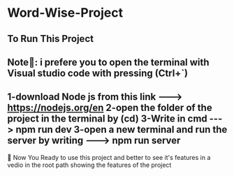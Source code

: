 # Word-Wise-Project
To Run This Project
------------------------
Note👋: i prefere you to open the terminal with Visual studio code with pressing  (Ctrl+`)
-------------------------
1-download Node js from this link ---> https://nodejs.org/en
2-open the folder of the project in the terminal by (cd)
3-Write in cmd ---> npm run dev
3-open a new terminal and run the server by writing ---> npm run server 
---------------------------------------------------------------------------------------------------
👋 Now You Ready to use this project and better to see it's features in a vedio in the root path showing the features of the project
